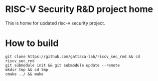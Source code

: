 # RISC-V Security R&D project home
This is home for updated risc-v security project.  

# How to build
```
git clone https://github.com/gattaca-lab/riscv_sec_rnd && cd riscv_sec_rnd
git submodule init && git submodule update --remote
mkdir tmp && cd tmp
cmake ../ && make
```
